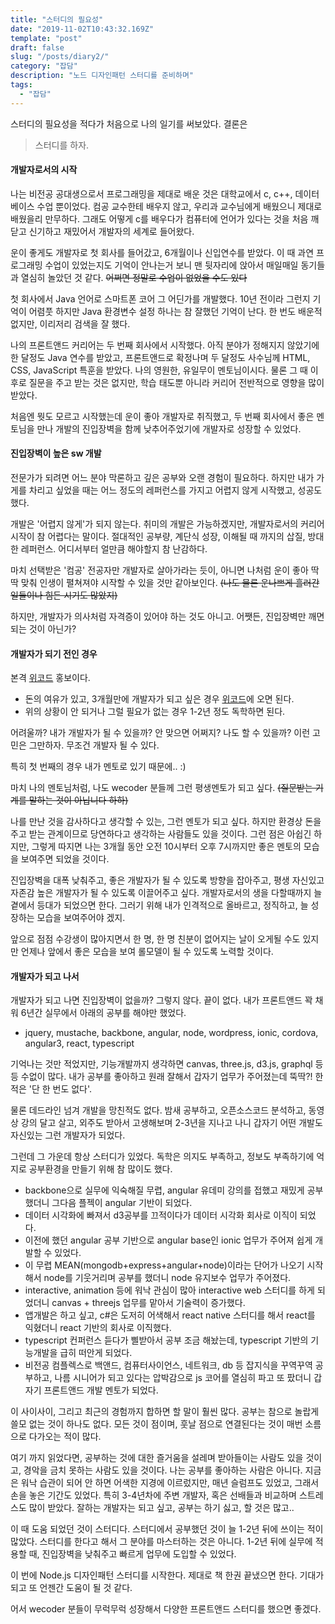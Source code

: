 ```yaml
---
title: "스터디의 필요성"
date: "2019-11-02T10:43:32.169Z"
template: "post"
draft: false
slug: "/posts/diary2/"
category: "잡담"
description: "노드 디자인패턴 스터디를 준비하며"
tags:
  - "잡담"
---
```


스터디의 필요성을 적다가 처음으로 나의 일기를 써보았다. 결론은
> 스터디를 하자.

#### 개발자로서의 시작
나는 비전공 공대생으로서 프로그래밍을 제대로 배운 것은 대학교에서 c, c++, 데이터베이스 수업 뿐이었다.
컴공 교수한테 배우지 않고, 우리과 교수님에게 배웠으니 제대로 배웠을리 만무하다.
그래도 어떻게 c를 배우다가 컴퓨터에 언어가 있다는 것을 처음 깨닫고 신기하고 재밌어서 개발자의 세계로 들어왔다.

운이 좋게도 개발자로 첫 회사를 들어갔고, 6개월이나 신입연수를 받았다.
이 때 과연 프로그래밍 수업이 있었는지도 기억이 안나는거 보니 맨 뒷자리에 앉아서 매일매일 동기들과 열심히 놀았던 것 같다.
~~어쩌면 정말로 수업이 없었을 수도 있다~~

첫 회사에서 Java 언어로 스마트폰 코어 그 어딘가를 개발했다.
10년 전이라 그런지 기억이 어렴풋 하지만 Java 환경변수 설정 하나는 참 잘했던 기억이 난다.
한 번도 배운적 없지만, 이리저리 검색을 잘 했다.

나의 프론트앤드 커리어는 두 번째 회사에서 시작했다.
아직 분야가 정해지지 않았기에 한 달정도 Java 연수를 받았고, 프론트앤드로 확정나며 두 달정도 사수님께 HTML, CSS, JavaScript 특훈을 받았다.
나의 영원한, 유일무이 멘토님이시다.
물론 그 때 이후로 질문을 주고 받는 것은 없지만, 학습 태도뿐 아니라 커리어 전반적으로 영향을 많이 받았다.

처음엔 뭣도 모르고 시작했는데 운이 좋아 개발자로 취직했고,
두 번째 회사에서 좋은 멘토님을 만나 개발의 진입장벽을 함께 낮추어주었기에 개발자로 성장할 수 있었다.

#### 진입장벽이 높은 sw 개발
전문가가 되려면 어느 분야 막론하고 깊은 공부와 오랜 경험이 필요하다.
하지만 내가 가게를 차리고 싶었을 때는 어느 정도의 레퍼런스를 가지고 어렵지 않게 시작했고, 성공도 했다.

개발은 '어렵지 않게'가 되지 않는다. 취미의 개발은 가능하겠지만, 개발자로서의 커리어 시작이 참 어렵다는 말이다.
절대적인 공부량, 계단식 성장, 이해될 때 까지의 삽질, 방대한 레퍼런스. 어디서부터 얼만큼 해야할지 참 난감하다.

마치 선택받은 '컴공' 전공자만 개발자로 살아가라는 듯이,
아니면 나처럼 운이 좋아 딱딱 맞춰 인생이 펼쳐져야 시작할 수 있을 것만 같아보인다.
~~(나도 물론 운나쁘게 흘러간 일들이나 힘든 시기도 많았지)~~

하지만, 개발자가 의사처럼 자격증이 있어야 하는 것도 아니고. 어쨋든, 진입장벽만 깨면 되는 것이 아닌가?

#### 개발자가 되기 전인 경우
본격 [위코드](https://wecode.co.kr) 홍보이다.
- 돈의 여유가 있고, 3개월만에 개발자가 되고 싶은 경우 [위코드](https://wecode.co.kr)에 오면 된다.
- 위의 상황이 안 되거나 그럴 필요가 없는 경우 1-2년 정도 독학하면 된다.

어려울까? 내가 개발자가 될 수 있을까? 안 맞으면 어쩌지? 나도 할 수 있을까? 이런 고민은 그만하자.
무조건 개발자 될 수 있다.

특히 첫 번째의 경우 내가 멘토로 있기 때문에.. :)

마치 나의 멘토님처럼, 나도 wecoder 분들께 그런 평생멘토가 되고 싶다.
~~(질문받는 기계를 말하는 것이 아닙니다 하하)~~

나를 만난 것을 감사하다고 생각할 수 있는, 그런 멘토가 되고 싶다.
하지만 환경상 돈을 주고 받는 관계이므로 당연하다고 생각하는 사람들도 있을 것이다.
그런 점은 아쉽긴 하지만, 그렇게 따지면 나는 3개월 동안 오전 10시부터 오후 7시까지만 좋은 멘토의 모습을 보여주면 되었을 것이다.

진입장벽을 대폭 낮춰주고, 좋은 개발자가 될 수 있도록 방향을 잡아주고,
평생 자신있고 자존감 높은 개발자가 될 수 있도록 이끌어주고 싶다.
개발자로서의 생을 다할때까지 늘 곁에서 등대가 되었으면 한다.
그러기 위해 내가 인격적으로 올바르고, 정직하고, 늘 성장하는 모습을 보여주어야 겠지.

앞으로 점점 수강생이 많아지면서 한 명, 한 명 친분이 없어지는 날이 오게될 수도 있지만 언제나 앞에서 좋은 모습을 보여 롤모델이 될 수 있도록 노력할 것이다.

#### 개발자가 되고 나서
개발자가 되고 나면 진입장벽이 없을까? 그렇지 않다. 끝이 없다.
내가 프론트앤드 꽉 채워 6년간 실무에서 아래의 공부를 해야만 했었다.

- jquery, mustache, backbone, angular, node, wordpress, ionic, cordova, angular3, react, typescript

기억나는 것만 적었지만, 기능개발까지 생각하면 canvas, three.js, d3.js, graphql 등등 수없이 많다.
내가 공부를 좋아하고 원래 잘해서 갑자기 업무가 주어졌는데 뚝딱?! 한 적은 '단 한 번도 없다'.

물론 데드라인 넘겨 개발을 망친적도 없다.
밤새 공부하고, 오픈소스코드 분석하고, 동영상 강의 달고 살고, 외주도 받아서 고생해보며 2-3년을 지나고 나니
갑자기 어떤 개발도 자신있는 그런 개발자가 되었다.

그런데 그 가운데 항상 스터디가 있었다. 독학은 의지도 부족하고, 정보도 부족하기에 억지로 공부환경을 만들기 위해 참 많이도 했다.
- backbone으로 실무에 익숙해질 무렵, angular 유데미 강의를 접했고 재밌게 공부했더니 그다음 플젝이 angular 기반이 되었다.
- 데이터 시각화에 빠져서 d3공부를 끄적이다가 데이터 시각화 회사로 이직이 되었다.
- 이전에 했던 angular 공부 기반으로 angular base인 ionic 업무가 주어져 쉽게 개발할 수 있었다.
- 이 무렵 MEAN(mongodb+express+angular+node)이라는 단어가 나오기 시작해서 node를 기웃거리며 공부를 했더니 node 유지보수 업무가 주어졌다.
- interactive, animation 등에 워낙 관심이 많아 interactive web 스터디를 하게 되었더니 canvas + threejs 업무를 맡아서 기술력이 증가했다.
- 앱개발은 하고 싶고, c#은 도저히 어색해서 react native 스터디를 해서 react를 익혔더니 react 기반의 회사로 이직했다.
- typescript 컨퍼런스 듣다가 삘받아서 공부 조금 해놨는데, typescript 기반의 기능개발을 급히 떠안게 되었다.
- 비전공 컴플렉스로 백앤드, 컴퓨터사이언스, 네트워크, db 등 잡지식을 꾸역꾸역 공부하고, 나름 시니어가 되고 있다는 압박감으로 js 코어를 열심히 파고 또 팠더니 갑자기 프론트앤드 개발 멘토가 되었다.

이 사이사이, 그리고 최근의 경험까지 합하면 할 말이 훨씬 많다. 공부는 참으로 놀랍게 쓸모 없는 것이 하나도 없다.
모든 것이 점이며, 훗날 점으로 연결된다는 것이 매번 소름으로 다가오는 적이 많다.

여기 까지 읽었다면, 공부하는 것에 대한 즐거움을 설레며 받아들이는 사람도 있을 것이고, 경악을 금치 못하는 사람도 있을 것이다.
나는 공부를 좋아하는 사람은 아니다. 지금은 워낙 습관이 되어 안 하면 어색한 지경에 이르렀지만, 매년 슬럼프도 있었고, 그래서 손을 놓은 기간도 있었다.
특히 3-4년차에 주변 개발자, 혹은 선배들과 비교하며 스트레스도 많이 받았다.
잘하는 개발자는 되고 싶고, 공부는 하기 싫고, 할 것은 많고..

이 때 도움 되었던 것이 스터디다. 스터디에서 공부했던 것이 늘 1-2년 뒤에 쓰이는 적이 많았다.
스터디를 한다고 해서 그 분야를 마스터하는 것은 아니다.
1-2년 뒤에 실무에 적용할 때, 진입장벽을 낮춰주고 빠르게 업무에 도입할 수 있었다.

이 번에 Node.js 디자인패턴 스터디를 시작한다.
제대로 책 한권 끝냈으면 한다. 기대가 되고 또 언젠간 도움이 될 것 같다.

어서 wecoder 분들이 무럭무럭 성장해서 다양한 프론트앤드 스터디를 했으면 좋겠다.
